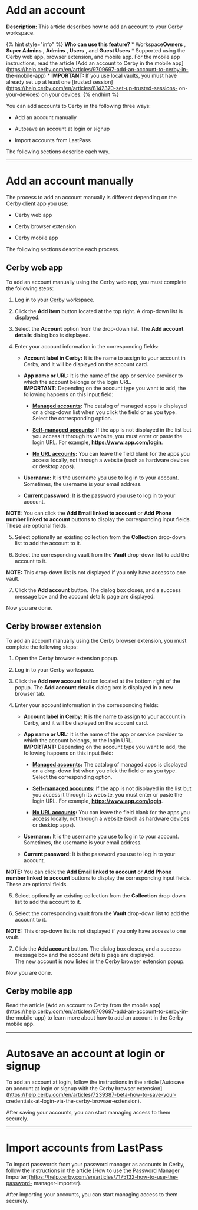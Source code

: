# Add an account

**Description:** This article describes how to add an account to your Cerby workspace.

{% hint style="info" %} **Who can use this feature?** * Workspace**Owners** ,
**Super Admins** , **Admins** , **Users** , and **Guest Users** * Supported
using the Cerby web app, browser extension, and mobile app. For the mobile app
instructions, read the article [Add an account to Cerby in the mobile
app](https://help.cerby.com/en/articles/9709697-add-an-account-to-cerby-in-
the-mobile-app) * **IMPORTANT:** If you use local vaults, you must have
already set up at least one [trusted
session](https://help.cerby.com/en/articles/8142370-set-up-trusted-sessions-
on-your-devices) on your devices. {% endhint %}

You can add accounts to Cerby in the following three ways:

  * Add an account manually

  * Autosave an account at login or signup

  * Import accounts from LastPass

The following sections describe each way.

* * *

# Add an account manually

The process to add an account manually is different depending on the Cerby
client app you use:

  * Cerby web app

  * Cerby browser extension

  * Cerby mobile app

The following sections describe each process.

## **Cerby web app**

To add an account manually using the Cerby web app, you must complete the
following steps:

  1. Log in to your [Cerby](https://app.cerby.com/) workspace.

  2. Click the **Add item** button located at the top right. A drop-down list is displayed.

  3. Select the **Account** option from the drop-down list. The **Add account details** dialog box is displayed.

  4. Enter your account information in the corresponding fields:

     * **Account label in Cerby:** It is the name to assign to your account in Cerby, and it will be displayed on the account card.

     * **App name or URL:** It is the name of the app or service provider to which the account belongs or the login URL.   
​**IMPORTANT:** Depending on the account type you want to add, the following
happens on this input field:

       * **[Managed accounts](https://help.cerby.com/en/articles/8708338-explore-accounts#h_f0a859b407):** The catalog of managed apps is displayed on a drop-down list when you click the field or as you type. Select the corresponding option.

       * **[Self-managed accounts](https://help.cerby.com/en/articles/8708338-explore-accounts#h_079d120056):** If the app is not displayed in the list but you access it through its website, you must enter or paste the login URL. For example, **<https://www.app.com/login>**.

       * **[No URL accounts](https://help.cerby.com/en/articles/8708338-explore-accounts#h_d754e0f4d9):** You can leave the field blank for the apps you access locally, not through a website (such as hardware devices or desktop apps).

     * **Username:** It is the username you use to log in to your account. Sometimes, the username is your email address.

     * **Current password:** It is the password you use to log in to your account.

**NOTE:** You can click the **Add Email linked to account** or **Add Phone
number linked to account** buttons to display the corresponding input fields.
These are optional fields.

  5. Select optionally an existing collection from the **Collection** drop-down list to add the account to it.

  6. Select the corresponding vault from the **Vault** drop-down list to add the account to it.

**NOTE:** This drop-down list is not displayed if you only have access to one
vault.

  7. Click the **Add account** button. The dialog box closes, and a success message box and the account details page are displayed.

Now you are done.

## **Cerby browser extension**

To add an account manually using the Cerby browser extension, you must
complete the following steps:

  1. Open the Cerby browser extension popup.

  2. Log in to your Cerby workspace. 

  3. Click the **Add new account** button located at the bottom right of the popup. The **Add account details** dialog box is displayed in a new browser tab.

  4. Enter your account information in the corresponding fields:

     * **Account label in Cerby:** It is the name to assign to your account in Cerby, and it will be displayed on the account card.

     * **App name or URL:** It is the name of the app or service provider to which the account belongs, or the login URL.   
​**IMPORTANT:** Depending on the account type you want to add, the following
happens on this input field:

       * **[Managed accounts](https://help.cerby.com/en/articles/8708338-explore-accounts#h_f0a859b407):** The catalog of managed apps is displayed on a drop-down list when you click the field or as you type. Select the corresponding option.

       * **[Self-managed accounts](https://help.cerby.com/en/articles/8708338-explore-accounts#h_079d120056):** If the app is not displayed in the list but you access it through its website, you must enter or paste the login URL. For example, **<https://www.app.com/login>**.

       * **[No URL accounts](https://help.cerby.com/en/articles/8708338-explore-accounts#h_d754e0f4d9):** You can leave the field blank for the apps you access locally, not through a website (such as hardware devices or desktop apps).

     * **Username:** It is the username you use to log in to your account. Sometimes, the username is your email address.

     * **Current password:** It is the password you use to log in to your account.

**NOTE:** You can click the **Add Email linked to account** or **Add Phone
number linked to account** buttons to display the corresponding input fields.
These are optional fields.

  5. Select optionally an existing collection from the **Collection** drop-down list to add the account to it.

  6. Select the corresponding vault from the **Vault** drop-down list to add the account to it.

**NOTE:** This drop-down list is not displayed if you only have access to one
vault.

  7. Click the **Add account** button. The dialog box closes, and a success message box and the account details page are displayed.   
The new account is now listed in the Cerby browser extension popup.

Now you are done.

## **Cerby mobile app**

Read the article [Add an account to Cerby from the mobile
app](https://help.cerby.com/en/articles/9709697-add-an-account-to-cerby-in-
the-mobile-app) to learn more about how to add an account in the Cerby mobile
app.

* * *

# Autosave an account at login or signup

To add an account at login, follow the instructions in the article [Autosave
an account at login or signup with the Cerby browser
extension](https://help.cerby.com/en/articles/7239387-beta-how-to-save-your-
credentials-at-login-via-the-cerby-browser-extension).

After saving your accounts, you can start managing access to them securely.

* * *

# Import accounts from LastPass

To import passwords from your password manager as accounts in Cerby, follow
the instructions in the article [How to use the Password Manager
Importer](https://help.cerby.com/en/articles/7175132-how-to-use-the-password-
manager-importer).

After importing your accounts, you can start managing access to them securely.

